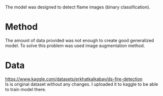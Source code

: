 The model was designed to detect flame images (binary classification).


# Method
The amount of data provided was not enough to create good generalized model. To solve this problem was used image augmentation method. 

# Data
https://www.kaggle.com/datasets/erkhatkalkabay/ds-fire-detection  
Is is original dataset without any changes. I uploaded it to kaggle to be able to train model there.
